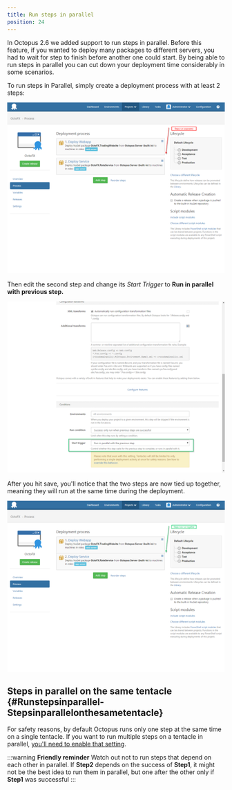```yaml
---
title: Run steps in parallel
position: 24
---
```


In Octopus 2.6 we added support to run steps in parallel. Before this feature, if you wanted to deploy many packages to different servers, you had to wait for step to finish before another one could start. By being able to run steps in parallel you can cut down your deployment time considerably in some scenarios.

To run steps in Parallel, simply create a deployment process with at least 2 steps:

![](/docs/images/3048080/3277652.png "width=500")

Then edit the second step and change its *Start Trigger* to **Run in parallel with previous step.**

![](/docs/images/3048080/3277651.png "width=500")

After you hit save, you'll notice that the two steps are now tied up together, meaning they will run at the same time during the deployment.

![](/docs/images/3048080/3277650.png "width=500")

## Steps in parallel on the same tentacle {#Runstepsinparallel-Stepsinparallelonthesametentacle}

For safety reasons, by default Octopus runs only one step at the same time on a single tentacle. If you want to run multiple steps on a tentacle in parallel, [you'll need to enable that setting](/docs/how-to/run-multiple-processes-on-a-tentacle-simultaneously.md).

:::warning
**Friendly reminder**
Watch out not to run steps that depend on each other in parallel. If **Step2** depends on the success of **Step1**, it might not be the best idea to run them in parallel, but one after the other only if **Step1** was successful
:::
